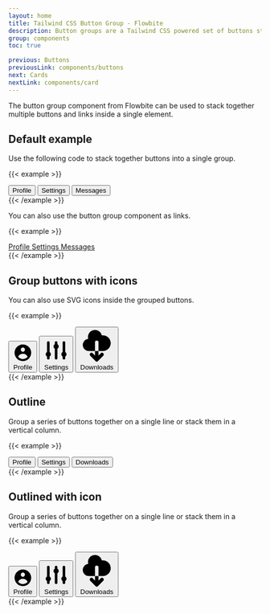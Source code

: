 ```yaml
---
layout: home
title: Tailwind CSS Button Group - Flowbite
description: Button groups are a Tailwind CSS powered set of buttons sticked together in a horizontal line
group: components
toc: true

previous: Buttons
previousLink: components/buttons
next: Cards
nextLink: components/card
---
```


The button group component from Flowbite can be used to stack together multiple buttons and links inside a single element.

## Default example

Use the following code to stack together buttons into a single group.

{{< example >}}
<div class="inline-flex shadow-sm rounded-md" role="group">
  <button type="button" class="rounded-l-lg border border-gray-200 bg-white text-sm font-medium px-4 py-2 text-gray-900 hover:bg-gray-100 hover:text-blue-700 focus:z-10 focus:ring-2 focus:ring-blue-700 focus:text-blue-700">
    Profile
  </button>
  <button type="button" class="border-t border-b border-gray-200 bg-white text-sm font-medium px-4 py-2 text-gray-900 hover:bg-gray-100 hover:text-blue-700 focus:z-10 focus:ring-2 focus:ring-blue-700 focus:text-blue-700">
    Settings
  </button>
  <button type="button" class="rounded-r-md border border-gray-200 bg-white text-sm font-medium px-4 py-2 text-gray-900 hover:bg-gray-100 hover:text-blue-700 focus:z-10 focus:ring-2 focus:ring-blue-700 focus:text-blue-700">
    Messages
  </button>
</div>
{{< /example >}}

You can also use the button group component as links.

{{< example >}}
<div class="inline-flex shadow-sm rounded-md">
  <a href="#" aria-current="page" class="rounded-l-lg border border-gray-200 bg-white text-sm font-medium px-4 py-2  hover:bg-gray-100 text-blue-700 focus:z-10 focus:ring-2 focus:ring-blue-700 focus:text-blue-700">
    Profile
  </a>
  <a href="#" class="border-t border-b border-gray-200 bg-white text-sm font-medium px-4 py-2 text-gray-900 hover:bg-gray-100 hover:text-blue-700 focus:z-10 focus:ring-2 focus:ring-blue-700 focus:text-blue-700">
    Settings
  </a>
  <a href="#" class="rounded-r-md border border-gray-200 bg-white text-sm font-medium px-4 py-2 text-gray-900 hover:bg-gray-100 hover:text-blue-700 focus:z-10 focus:ring-2 focus:ring-blue-700 focus:text-blue-700">
    Messages
  </a>
</div>
{{< /example >}}

## Group buttons with icons

You can also use SVG icons inside the grouped buttons.

{{< example >}}
<div class="inline-flex shadow-sm rounded-md" role="group">
  <button type="button" class="rounded-l-lg border border-gray-200 bg-white text-sm font-medium px-4 py-2 text-gray-900 hover:bg-gray-100 hover:text-blue-700 focus:z-10 focus:ring-2 focus:ring-blue-700 focus:text-blue-700 inline-flex items-center ">
    <svg class="w-4 h-4 mr-2 fill-current" fill="currentColor" viewBox="0 0 20 20" xmlns="http://www.w3.org/2000/svg"><path fill-rule="evenodd" d="M18 10a8 8 0 11-16 0 8 8 0 0116 0zm-6-3a2 2 0 11-4 0 2 2 0 014 0zm-2 4a5 5 0 00-4.546 2.916A5.986 5.986 0 0010 16a5.986 5.986 0 004.546-2.084A5 5 0 0010 11z" clip-rule="evenodd"></path></svg>
    Profile
  </button>
  <button type="button" class="border-t border-b border-gray-200 bg-white text-sm font-medium px-4 py-2 text-gray-900 hover:bg-gray-100 hover:text-blue-700 focus:z-10 focus:ring-2 focus:ring-blue-700 focus:text-blue-700 inline-flex items-center">
    <svg class="w-4 h-4 mr-2 fill-current" fill="currentColor" viewBox="0 0 20 20" xmlns="http://www.w3.org/2000/svg"><path d="M5 4a1 1 0 00-2 0v7.268a2 2 0 000 3.464V16a1 1 0 102 0v-1.268a2 2 0 000-3.464V4zM11 4a1 1 0 10-2 0v1.268a2 2 0 000 3.464V16a1 1 0 102 0V8.732a2 2 0 000-3.464V4zM16 3a1 1 0 011 1v7.268a2 2 0 010 3.464V16a1 1 0 11-2 0v-1.268a2 2 0 010-3.464V4a1 1 0 011-1z"></path></svg>
    Settings
  </button>
  <button type="button" class="rounded-r-md border border-gray-200 bg-white text-sm font-medium px-4 py-2 text-gray-900 hover:bg-gray-100 hover:text-blue-700 focus:z-10 focus:ring-2 focus:ring-blue-700 focus:text-blue-700 inline-flex items-center">
    <svg class="w-4 h-4 mr-2 fill-current" fill="currentColor" viewBox="0 0 20 20" xmlns="http://www.w3.org/2000/svg"><path fill-rule="evenodd" d="M2 9.5A3.5 3.5 0 005.5 13H9v2.586l-1.293-1.293a1 1 0 00-1.414 1.414l3 3a1 1 0 001.414 0l3-3a1 1 0 00-1.414-1.414L11 15.586V13h2.5a4.5 4.5 0 10-.616-8.958 4.002 4.002 0 10-7.753 1.977A3.5 3.5 0 002 9.5zm9 3.5H9V8a1 1 0 012 0v5z" clip-rule="evenodd"></path></svg>
    Downloads
  </button>
</div>
{{< /example >}}

## Outline

Group a series of buttons together on a single line or stack them in a vertical column.

{{< example >}}
<div class="inline-flex shadow-sm rounded-md" role="group">
  <button type="button" class="rounded-l-lg border border-gray-900 bg-transparent text-sm font-medium px-4 py-2 text-gray-900 hover:bg-gray-900 hover:text-white focus:z-10 focus:ring-2 focus:ring-gray-500 focus:bg-gray-900 focus:text-white">
    Profile
  </button>
  <button type="button" class="border-t border-b border-gray-900 bg-transparent text-sm font-medium px-4 py-2 text-gray-900 hover:bg-gray-900 hover:text-white focus:z-10 focus:ring-2 focus:ring-gray-500 focus:bg-gray-900 focus:text-white">
    Settings
  </button>
  <button type="button" class="rounded-r-md border border-gray-900 bg-transparent text-sm font-medium px-4 py-2 text-gray-900 hover:bg-gray-900 hover:text-white focus:z-10 focus:ring-2 focus:ring-gray-500 focus:bg-gray-900 focus:text-white">
    Downloads
  </button>
</div>
{{< /example >}}

## Outlined with icon

Group a series of buttons together on a single line or stack them in a vertical column.

{{< example >}}
<div class="inline-flex shadow-sm rounded-md" role="group">
  <button type="button" class="rounded-l-lg border border-gray-900 bg-transparent text-sm font-medium px-4 py-2 text-gray-900 hover:bg-gray-900 hover:text-white focus:z-10 focus:ring-2 focus:ring-gray-500 focus:bg-gray-900 focus:text-white inline-flex items-center ">
    <svg class="w-4 h-4 mr-2 fill-current" fill="currentColor" viewBox="0 0 20 20" xmlns="http://www.w3.org/2000/svg"><path fill-rule="evenodd" d="M18 10a8 8 0 11-16 0 8 8 0 0116 0zm-6-3a2 2 0 11-4 0 2 2 0 014 0zm-2 4a5 5 0 00-4.546 2.916A5.986 5.986 0 0010 16a5.986 5.986 0 004.546-2.084A5 5 0 0010 11z" clip-rule="evenodd"></path></svg>
    Profile
  </button>
  <button type="button" class="border-t border-b border-gray-900 bg-transparent text-sm font-medium px-4 py-2 text-gray-900 hover:bg-gray-900 hover:text-white focus:z-10 focus:ring-2 focus:ring-gray-500 focus:bg-gray-900 focus:text-white inline-flex items-center">
    <svg class="w-4 h-4 mr-2 fill-current" fill="currentColor" viewBox="0 0 20 20" xmlns="http://www.w3.org/2000/svg"><path d="M5 4a1 1 0 00-2 0v7.268a2 2 0 000 3.464V16a1 1 0 102 0v-1.268a2 2 0 000-3.464V4zM11 4a1 1 0 10-2 0v1.268a2 2 0 000 3.464V16a1 1 0 102 0V8.732a2 2 0 000-3.464V4zM16 3a1 1 0 011 1v7.268a2 2 0 010 3.464V16a1 1 0 11-2 0v-1.268a2 2 0 010-3.464V4a1 1 0 011-1z"></path></svg>
    Settings
  </button>
  <button type="button" class="rounded-r-md border border-gray-900 bg-transparent text-sm font-medium px-4 py-2 text-gray-900 hover:bg-gray-900 hover:text-white focus:z-10 focus:ring-2 focus:ring-gray-500 focus:bg-gray-900 focus:text-white inline-flex items-center">
    <svg class="w-4 h-4 mr-2 fill-current" fill="currentColor" viewBox="0 0 20 20" xmlns="http://www.w3.org/2000/svg"><path fill-rule="evenodd" d="M2 9.5A3.5 3.5 0 005.5 13H9v2.586l-1.293-1.293a1 1 0 00-1.414 1.414l3 3a1 1 0 001.414 0l3-3a1 1 0 00-1.414-1.414L11 15.586V13h2.5a4.5 4.5 0 10-.616-8.958 4.002 4.002 0 10-7.753 1.977A3.5 3.5 0 002 9.5zm9 3.5H9V8a1 1 0 012 0v5z" clip-rule="evenodd"></path></svg>
    Downloads
  </button>
</div>
{{< /example >}}
